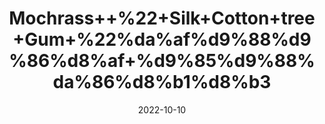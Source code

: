 ---
title: 'Mochrass++%22+Silk+Cotton+tree+Gum+%22%da%af%d9%88%d9%86%d8%af+%d9%85%d9%88%da%86%d8%b1%d8%b3'
date: '2022-10-10' 
metatag: '' 
inventory: '0' 
draft: false 
# meta description 
shortDescripton: 'Mochras%ef%bf%bdis+useful+to+treat+Leucorrhoea+also+gives+strength+to+uterus+and+remove+weakness.'
description: 'Herb'
longdescription: ''
featured: True
# product Price
price: '100.0'
# Product Short Description
shortDescription: 'Mochras%ef%bf%bdis+useful+to+treat+Leucorrhoea+also+gives+strength+to+uterus+and+remove+weakness.'
productID: '6E75B489-0D27-ED11-9968-005056B3A416'
type: 'products'
category: 'Herb' 
thumnailproduct: 'https://eraconnect.blob.core.windows.net/product-images/aminsaddiquidawakhana/6E75B489-0D27-ED11-9968-005056B3A416.webp' 
images:
  - image: 'https://eraconnect.blob.core.windows.net/product-images/aminsaddiquidawakhana/6E75B489-0D27-ED11-9968-005056B3A416.webp'  
Variants:
---